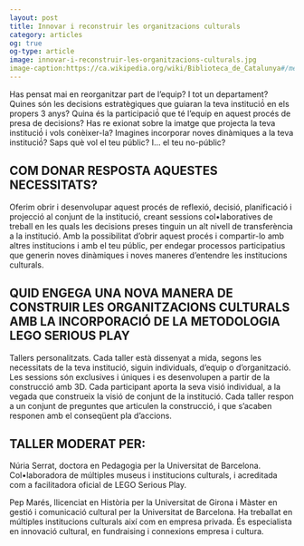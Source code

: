 ```yaml
---
layout: post
title: Innovar i reconstruir les organitzacions culturals
category: articles 
og: true
og-type: article
image: innovar-i-reconstruir-les-organitzacions-culturals.jpg
image-caption:https://ca.wikipedia.org/wiki/Biblioteca_de_Catalunya#/media/File:Biblioteca_de_Catalunya_-_Sala_interior.JPG
--- 
```



Has pensat mai en reorganitzar part de l’equip? I tot un departament? Quines són les decisions estratègiques que guiaran la teva institució́ en els propers 3 anys? Quina és la participació́ que té l’equip en aquest procés de presa de decisions? Has re exionat sobre la imatge que projecta la teva institució́ i vols conèixer-la? Imagines incorporar noves dinàmiques a la teva institució́? Saps què vol el teu públic? I... el teu no-públic?

## COM DONAR RESPOSTA AQUESTES NECESSITATS? 

Oferim obrir i desenvolupar aquest procés de reflexió, decisió, planificació i projecció al conjunt de la institució, creant sessions col•laboratives de treball en les quals les decisions preses tinguin un alt nivell de transferència a la institució. Amb la possibilitat d’obrir aquest procés i compartir-lo amb altres institucions i amb el teu públic, per endegar processos participatius que generin noves dinàmiques i noves maneres d’entendre les institucions culturals. 

## QUID ENGEGA UNA NOVA MANERA DE CONSTRUIR LES ORGANITZACIONS CULTURALS AMB LA INCORPORACIÓ DE LA METODOLOGIA LEGO SERIOUS PLAY

Tallers personalitzats. Cada taller està dissenyat a mida, segons les necessitats de la teva institució, siguin individuals, d’equip o d’organització.  Les sessions són exclusives i úniques i es desenvolupen a partir de la construcció amb 3D. Cada participant aporta la seva visió individual, a la vegada que construeix la visió de conjunt de la institució.  Cada taller respon a un conjunt de preguntes que articulen la construcció, i que s’acaben responen amb el conseqüent pla d’accions. 

## TALLER MODERAT PER: 

Núria Serrat, doctora en Pedagogia per la Universitat de Barcelona. Col•laboradora de múltiples museus i institucions culturals, i acreditada com a facilitadora oficial de LEGO Serious Play. 

Pep Marés, llicenciat en Història per la Universitat de Girona i Màster en gestió i comunicació cultural per la Universitat de Barcelona. Ha treballat en múltiples institucions culturals així com en empresa privada. És especialista en innovació cultural, en fundraising i connexions empresa i cultura. 
